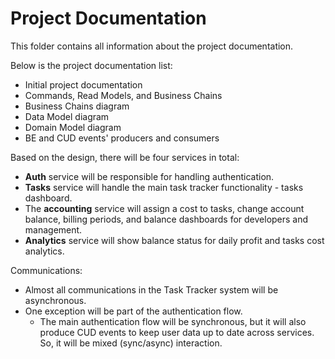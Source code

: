 # Project Documentation

This folder contains all information about the project documentation.

Below is the project documentation list:
* Initial project documentation
* Commands, Read Models, and Business Chains
* Business Chains diagram
* Data Model diagram
* Domain Model diagram
* BE and CUD events' producers and consumers

Based on the design, there will be four services in total:
* **Auth** service will be responsible for handling authentication.
* **Tasks** service will handle the main task tracker functionality - tasks dashboard.
* The **accounting** service will assign a cost to tasks, change account balance, billing periods, and balance dashboards for developers and management.
* **Analytics** service will show balance status for daily profit and tasks cost analytics.

Communications:
* Almost all communications in the Task Tracker system will be asynchronous.
* One exception will be part of the authentication flow.
  * The main authentication flow will be synchronous, but it will also produce CUD events 
  to keep user data up to date across services. So, it will be mixed (sync/async) interaction.

